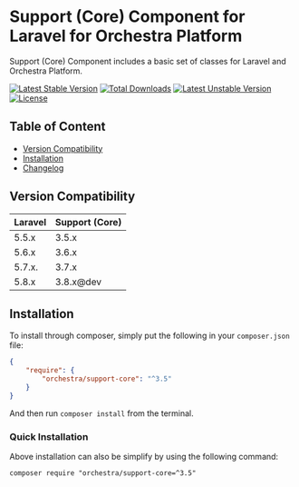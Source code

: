 Support (Core) Component for Laravel for Orchestra Platform
==============

Support (Core) Component includes a basic set of classes for Laravel and Orchestra Platform.

[![Latest Stable Version](https://poser.pugx.org/orchestra/support-core/version)](https://packagist.org/packages/orchestra/support-core)
[![Total Downloads](https://poser.pugx.org/orchestra/support-core/downloads)](https://packagist.org/packages/orchestra/support-core)
[![Latest Unstable Version](https://poser.pugx.org/orchestra/support-core/v/unstable)](//packagist.org/packages/orchestra/support-core)
[![License](https://poser.pugx.org/orchestra/support-core/license)](https://packagist.org/packages/orchestra/support-core)

## Table of Content

* [Version Compatibility](#version-compatibility)
* [Installation](#installation)
* [Changelog](https://github.com/orchestral/support-core/releases)

## Version Compatibility

Laravel    | Support (Core)
:----------|:----------
 5.5.x     | 3.5.x
 5.6.x     | 3.6.x
 5.7.x.    | 3.7.x
 5.8.x     | 3.8.x@dev

## Installation

To install through composer, simply put the following in your `composer.json` file:

```json
{
    "require": {
        "orchestra/support-core": "^3.5"
    }
}
```

And then run `composer install` from the terminal.

### Quick Installation

Above installation can also be simplify by using the following command:

    composer require "orchestra/support-core=^3.5"
